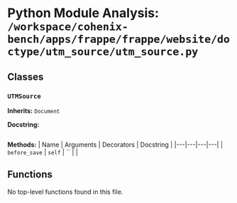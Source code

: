 # Python Module Analysis: `/workspace/cohenix-bench/apps/frappe/frappe/website/doctype/utm_source/utm_source.py`

## Classes

### `UTMSource`
**Inherits:** `Document`


**Docstring:**
```

```

**Methods:**
| Name | Arguments | Decorators | Docstring |
|---|---|---|---|
| `before_save` | `self` | `` |  |





## Functions

No top-level functions found in this file.
